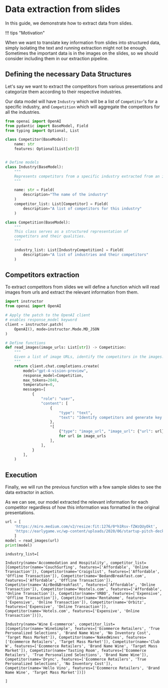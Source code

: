 # Data extraction from slides

In this guide, we demonstrate how to extract data from slides.

!!! tips "Motivation"

   When we want to translate key information from slides into structured data, simply isolating the text and running extraction might not be enough. Sometimes the important data is in the images on the slides, so we should consider including them in our extraction pipeline.
    
## Defining the necessary Data Structures

Let's say we want to extract the competitors from various presentations and categorize them according to their respective industries.

Our data model will have `Industry` which will be a list of `Competitor`'s for a specific industry, and `Competition` which will aggregate the competitors for all the industries.

```python
from openai import OpenAI
from pydantic import BaseModel, Field
from typing import Optional, List

class Competitor(BaseModel):
    name: str
    features: Optional[List[str]]


# Define models
class Industry(BaseModel):
    """
    Represents competitors from a specific industry extracted from an image using AI.
    """

    name: str = Field(
        description="The name of the industry"
    )
    competitor_list: List[Competitor] = Field(
        description="A list of competitors for this industry"
    )

class Competition(BaseModel):
    """
    This class serves as a structured representation of 
    competitors and their qualities.
    """

    industry_list: List[IndustryCompetition] = Field(
        description="A list of industries and their competitors"
    )
```

## Competitors extraction

To extract competitors from slides we will define a function which will read images from urls and extract the relevant information from them.

```python
import instructor
from openai import OpenAI

# Apply the patch to the OpenAI client
# enables response_model keyword
client = instructor.patch(
    OpenAI(), mode=instructor.Mode.MD_JSON
)

# Define functions
def read_images(image_urls: List[str]) -> Competition:
    """
    Given a list of image URLs, identify the competitors in the images.
    """
    return client.chat.completions.create(
        model="gpt-4-vision-preview",
        response_model=Competition,
        max_tokens=2048,
        temperature=0,
        messages=[
            {
                "role": "user",
                "content": [
                    {
                        "type": "text",
                        "text": "Identify competitors and generate key features for each competitor.",
                    },
                    *[
                        {"type": "image_url", "image_url": {"url": url}}
                        for url in image_urls
                    ],
                ],
            }
        ],
    )
```

## Execution

Finally, we will run the previous function with a few sample slides to see the data extractor in action.

As we can see, our model extracted the relevant information for each competitor regardless of how this information was formatted in the original presentations.

```python
url = [
    'https://miro.medium.com/v2/resize:fit:1276/0*h1Rsv-fZWzQUyOkt', 
    'https://earlygame.vc/wp-content/uploads/2020/06/startup-pitch-deck-5.jpg'
    ]
model = read_images(url)
print(model)
```
    industry_list=[

    Industry(name='Accommodation and Hospitality', competitor_list=[Competitor(name='CouchSurfing', features=['Affordable', 'Online Transaction']), Competitor(name='Craigslist', features=['Affordable', 'Offline Transaction']), Competitor(name='BedandBreakfast.com', features=['Affordable', 'Offline Transaction']), Competitor(name='AirBed&Breakfast', features=['Affordable', 'Online Transaction']), Competitor(name='Hostels.com', features=['Affordable', 'Online Transaction']), Competitor(name='VRBO', features=['Expensive', 'Offline Transaction']), Competitor(name='Rentahome', features=['Expensive', 'Online Transaction']), Competitor(name='Orbitz', features=['Expensive', 'Online Transaction']), Competitor(name='Hotels.com', features=['Expensive', 'Online Transaction'])]), 
    
    Industry(name='Wine E-commerce', competitor_list=[Competitor(name='WineSimple', features=['Ecommerce Retailers', 'True Personalized Selections', 'Brand Name Wine', 'No Inventory Cost', 'Target Mass Market']), Competitor(name='NakedWines', features=['Ecommerce Retailers', 'Target Mass Market']), Competitor(name='Club W', features=['Ecommerce Retailers', 'Brand Name Wine', 'Target Mass Market']), Competitor(name='Tasting Room', features=['Ecommerce Retailers', 'True Personalized Selections', 'Brand Name Wine']), Competitor(name='Drync', features=['Ecommerce Retailers', 'True Personalized Selections', 'No Inventory Cost']), Competitor(name='Hello Vino', features=['Ecommerce Retailers', 'Brand Name Wine', 'Target Mass Market'])])

    ]
```
```